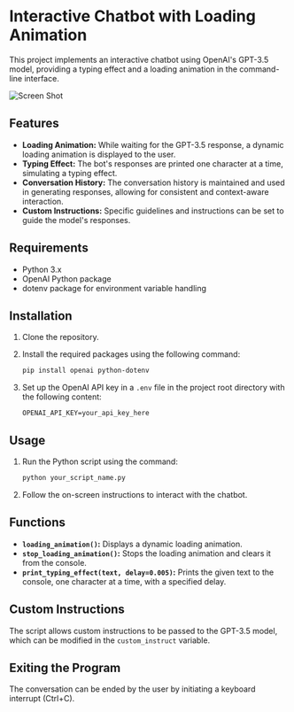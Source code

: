 # Interactive Chatbot with Loading Animation

This project implements an interactive chatbot using OpenAI's GPT-3.5 model, providing a typing effect and a loading animation in the command-line interface.

![Screen Shot](https://i.imgur.com/khIGf2q.png)

## Features

- **Loading Animation:** While waiting for the GPT-3.5 response, a dynamic loading animation is displayed to the user.
- **Typing Effect:** The bot's responses are printed one character at a time, simulating a typing effect.
- **Conversation History:** The conversation history is maintained and used in generating responses, allowing for consistent and context-aware interaction.
- **Custom Instructions:** Specific guidelines and instructions can be set to guide the model's responses.

## Requirements

- Python 3.x
- OpenAI Python package
- dotenv package for environment variable handling

## Installation

1. Clone the repository.
2. Install the required packages using the following command:

   ```bash
   pip install openai python-dotenv
   ```

3. Set up the OpenAI API key in a `.env` file in the project root directory with the following content:

   ```env
   OPENAI_API_KEY=your_api_key_here
   ```

## Usage

1. Run the Python script using the command:

   ```bash
   python your_script_name.py
   ```

2. Follow the on-screen instructions to interact with the chatbot.

## Functions

- **`loading_animation()`:** Displays a dynamic loading animation.
- **`stop_loading_animation()`:** Stops the loading animation and clears it from the console.
- **`print_typing_effect(text, delay=0.005)`:** Prints the given text to the console, one character at a time, with a specified delay.

## Custom Instructions

The script allows custom instructions to be passed to the GPT-3.5 model, which can be modified in the `custom_instruct` variable.

## Exiting the Program

The conversation can be ended by the user by initiating a keyboard interrupt (Ctrl+C).